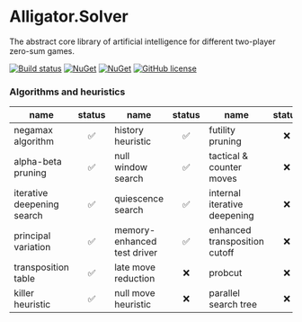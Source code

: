 # Alligator.Solver
The abstract core library of artificial intelligence for different two-player zero-sum games.

[![Build status](https://ci.appveyor.com/api/projects/status/vm0rtqw2nk1pcv0p?svg=true)](https://ci.appveyor.com/project/boraaros/alligator-solver)
[![NuGet](https://img.shields.io/nuget/v/Alligator.Solver.svg)](https://www.nuget.org/packages/Alligator.Solver)
[![NuGet](https://img.shields.io/nuget/dt/Alligator.Solver.svg)](https://github.com/boraaros/Alligator.Solver)
[![GitHub license](https://img.shields.io/badge/license-MIT-blue.svg)](https://github.com/boraaros/Alligator.Solver/blob/master/LICENSE)

### Algorithms and heuristics

|name|status|name|status|name|status|
|-----|:---:|-----|:---:|-----|:---:|
|negamax algorithm| :white_check_mark: |history heuristic| :white_check_mark: |futility pruning| :x: |
|alpha-beta pruning| :white_check_mark: |null window search| :white_check_mark: |tactical & counter moves| :x: |
|iterative deepening search| :white_check_mark: |quiescence search| :white_check_mark: |internal iterative deepening| :x: |
|principal variation| :white_check_mark: |memory-enhanced test driver| :white_check_mark: |enhanced transposition cutoff| :x: |
|transposition table| :white_check_mark: |late move reduction| :x: |probcut| :x: |
|killer heuristic| :white_check_mark: |null move heuristic| :x: |parallel search tree| :x: |
